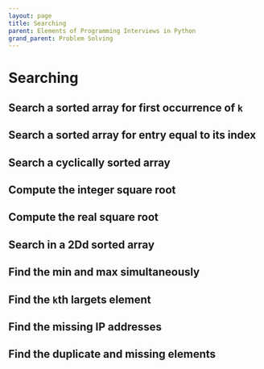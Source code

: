 ```yaml
---
layout: page
title: Searching
parent: Elements of Programming Interviews in Python
grand_parent: Problem Solving
---
```


# Searching

## Search a sorted array for first occurrence of `k`
## Search a sorted array for entry equal to its index
## Search a cyclically sorted array
## Compute the integer square root
## Compute the real square root
## Search in a 2Dd sorted array
## Find the min and max simultaneously
## Find the `k`th largets element
## Find the missing IP addresses
## Find the duplicate and missing elements
